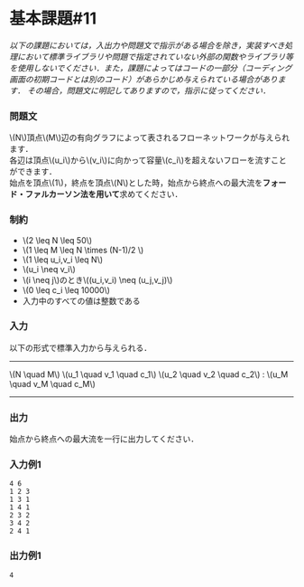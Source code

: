 # 基本課題#11

*以下の課題においては，入出力や問題文で指示がある場合を除き，実装すべき処理において標準ライブラリや問題で指定されていない外部の関数やライブラリ等を使用しないでください．また，課題によってはコードの一部分（コーディング画面の初期コードとは別のコード）があらかじめ与えられている場合があります． その場合，問題文に明記してありますので，指示に従ってください．*

### 問題文
\\(N\\)頂点\\(M\\)辺の有向グラフによって表されるフローネットワークが与えられます．  
各辺は頂点\\(u_i\\)から\\(v_i\\)に向かって容量\\(c_i\\)を超えないフローを流すことができます．  
始点を頂点\\(1\\)，終点を頂点\\(N\\)とした時，始点から終点への最大流を**フォード・ファルカーソン法を用いて**求めてください． 

### 制約
- \\(2 \leq N \leq 50\\)
- \\(1 \leq M \leq N \times (N-1)/2 \\)
- \\(1 \leq u_i,v_i \leq N\\)
- \\(u_i \neq v_i\\)
- \\(i \neq j\\)のとき\\((u_i,v_i) \neq (u_j,v_j)\\)
- \\(0 \leq c_i \leq 10000\\)
- 入力中のすべての値は整数である


### 入力
以下の形式で標準入力から与えられる．

---

\\(N \quad M\\)
\\(u_1 \quad v_1 \quad c_1\\)
\\(u_2 \quad v_2 \quad c_2\\)
:
\\(u_M \quad v_M \quad c_M\\)

---


### 出力
始点から終点への最大流を一行に出力してください．

### 入力例1
```
4 6
1 2 3
1 3 1
1 4 1
2 3 2
3 4 2
2 4 1
```
### 出力例1
```
4

```
